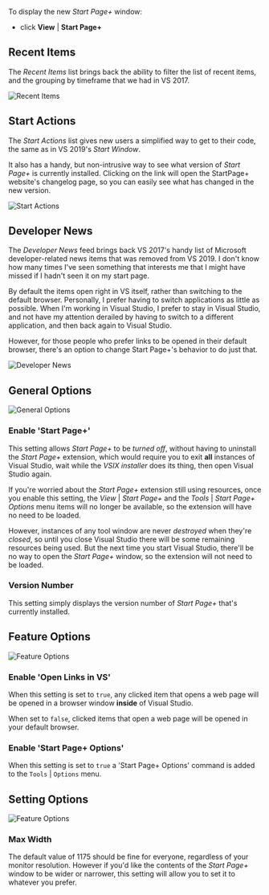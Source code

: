 To display the new *Start Page+* window:

- click **View** | **Start Page+**

## Recent Items

The *Recent Items* list brings back the ability to filter the list of recent items, and the grouping by timeframe
that we had in VS 2017.

![Recent Items](assets/images/recent-items.png)

## Start Actions

The *Start Actions* list gives new users a simplified way to get to their code, the same as in VS 2019's
*Start Window*.

It also has a handy, but non-intrusive way to see what version of *Start Page+* is currently installed.
Clicking on the link will open the StartPage+ website's changelog page, so you can easily see what has changed in
the new version.

![Start Actions](assets/images/start-actions.png)

## Developer News

The *Developer News* feed brings back VS 2017's handy list of Microsoft developer-related news items that was removed from
VS 2019.
I don't know how many times I've seen something that interests me that I might have missed if I hadn't seen it on my
start page.

By default the items open right in VS itself, rather than switching to the default browser.
Personally, I prefer having to switch applications as little as possible.
When I'm working in Visual Studio, I prefer to stay in Visual Studio, and not have my attention derailed by having
to switch to a different application, and then back again to Visual Studio.

However, for those people who prefer links to be opened in their default browser,
there's an option to change Start Page+'s behavior to do just that.

![Developer News](assets/images/developer-news.png)

## General Options

![General Options](assets/images/options-general.png)

### Enable 'Start Page+'

This setting allows _Start Page+_ to be *turned off*, without having to uninstall the _Start Page+_ extension,
which would require you to exit **all** instances of Visual Studio, wait while the _VSIX installer_ does its thing,
then open Visual Studio again.

If you're worried about the _Start Page+_ extension still using resources, once you enable this setting,
the _View_ | _Start Page+_ and the _Tools_ | _Start Page+ Options_ menu items will no longer be available,
so the extension will have no need to be loaded.

However, instances of any tool window are never _destroyed_ when they're _closed_, so until you close Visual Studio there will
be some remaining resources being used. But the next time you start Visual Studio, there'll be no way to open
the _Start Page+_ window, so the extension will not need to be loaded.

### Version Number

This setting simply displays the version number of _Start Page+_ that's currently installed.

## Feature Options

![Feature Options](assets/images/options-features.png)

### Enable 'Open Links in VS'

When this setting is set to `true`, any clicked item that opens a web page will be opened in a browser window
**inside** of Visual Studio.

When set to `false`, clicked items that open a web page will be opened in your default browser.

### Enable 'Start Page+ Options'

When this setting is set to `true` a 'Start Page+ Options' command is added to the `Tools` | `Options` menu.

## Setting Options

![Feature Options](assets/images/options-settings.png)

### Max Width

The default value of 1175 should be fine for everyone, regardless of your monitor resolution.
However if you'd like the contents of the _Start Page+_ window to be wider or narrower,
this setting will allow you to set it to whatever you prefer.